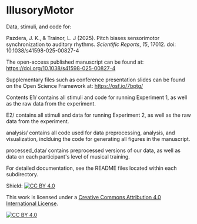 # IllusoryMotor

Data, stimuli, and code for: 

Pazdera, J. K., &amp; Trainor, L. J (2025). Pitch biases sensorimotor synchronization to auditory rhythms. _Scientific Reports_, _15_, 17012. doi: 10.1038/s41598-025-00827-4

The open-access published manuscript can be found at: https://doi.org/10.1038/s41598-025-00827-4

Supplementary files such as conference presentation slides can be found on the Open Science Framework at: https://osf.io/7bptg/

Contents
E1/ contains all stimuli and code for running Experiment 1, as well as the raw data from the experiment.

E2/ contains all stimuli and data for running Experiment 2, as well as the raw data from the experiment.

analysis/ contains all code used for data preprocessing, analysis, and visualization, inclduing the code for generating all figures in the manuscript.

processed_data/ contains preprocessed versions of our data, as well as data on each participant's level of musical training.

For detailed documentation, see the README files located within each subdirectory.

Shield: [![CC BY 4.0][cc-by-shield]][cc-by]

This work is licensed under a
[Creative Commons Attribution 4.0 International License][cc-by].

[![CC BY 4.0][cc-by-image]][cc-by]

[cc-by]: http://creativecommons.org/licenses/by/4.0/
[cc-by-image]: https://i.creativecommons.org/l/by/4.0/88x31.png
[cc-by-shield]: https://img.shields.io/badge/License-CC%20BY%204.0-lightgrey.svg
